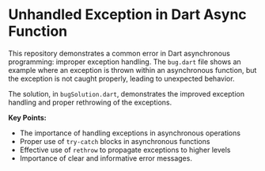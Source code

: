 # Unhandled Exception in Dart Async Function

This repository demonstrates a common error in Dart asynchronous programming: improper exception handling. The `bug.dart` file shows an example where an exception is thrown within an asynchronous function, but the exception is not caught properly, leading to unexpected behavior.

The solution, in `bugSolution.dart`, demonstrates the improved exception handling and proper rethrowing of the exceptions.

**Key Points:**
* The importance of handling exceptions in asynchronous operations
* Proper use of `try-catch` blocks in asynchronous functions
* Effective use of `rethrow` to propagate exceptions to higher levels
* Importance of clear and informative error messages.